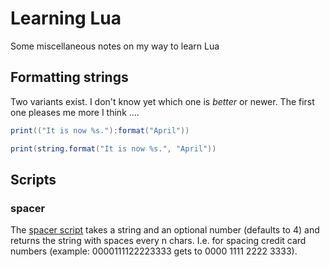 # Learning Lua

Some miscellaneous notes on my way to learn Lua

## Formatting strings

Two variants exist. I don't know yet which one is *better* or newer. The first one pleases me more I think ....

```lua
print(("It is now %s."):format("April"))
```

```lua
print(string.format("It is now %s.", "April"))
```


## Scripts

### spacer

The [spacer script](src/spacer.lua) takes a string and an optional number (defaults to 4) and returns the string with spaces every n chars. I.e. for spacing credit card numbers (example: 0000111122223333 gets to 0000 1111 2222 3333).
